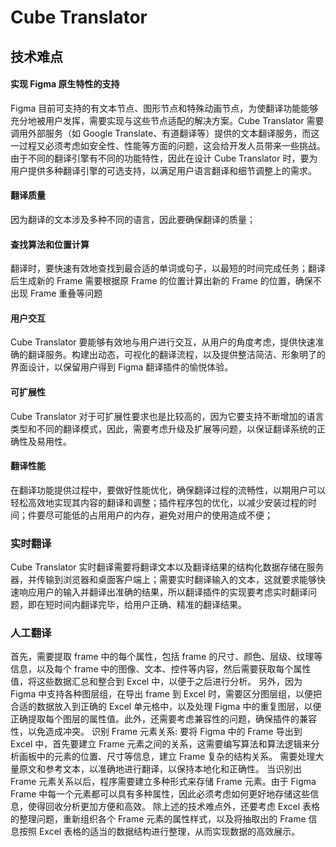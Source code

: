 # Cube Translator

## 技术难点

#### 实现 Figma 原生特性的支持

Figma 目前可支持的有文本节点、图形节点和特殊动画节点，为使翻译功能能够充分地被用户发挥，需要实现与这些节点适配的解决方案。Cube Translator 需要调用外部服务（如 Google Translate、有道翻译等）提供的文本翻译服务，而这一过程又必须考虑如安全性、性能等方面的问题，这会给开发人员带来一些挑战。由于不同的翻译引擎有不同的功能特性，因此在设计 Cube Translator 时，要为用户提供多种翻译引擎的可选支持，以满足用户语言翻译和细节调整上的需求。

#### 翻译质量

因为翻译的文本涉及多种不同的语言，因此要确保翻译的质量；

#### 查找算法和位置计算

翻译时，要快速有效地查找到最合适的单词或句子，以最短的时间完成任务；翻译后生成新的 Frame 需要根据原 Frame 的位置计算出新的 Frame 的位置，确保不出现 Frame 重叠等问题

#### 用户交互

Cube Translator 要能够有效地与用户进行交互，从用户的角度考虑，提供快速准确的翻译服务。构建出动态，可视化的翻译流程，以及提供整洁简洁、形象明了的界面设计，以保留用户得到 Figma 翻译插件的愉悦体验。

#### 可扩展性

Cube Translator 对于可扩展性要求也是比较高的，因为它要支持不断增加的语言类型和不同的翻译模式，因此，需要考虑升级及扩展等问题，以保证翻译系统的正确性及易用性。

#### 翻译性能

在翻译功能提供过程中，要做好性能优化，确保翻译过程的流畅性，以期用户可以轻松高效地实现其内容的翻译和调整；插件程序包的优化，以减少安装过程的时间；件要尽可能低的占用用户的内存，避免对用户的使用造成不便；

### 实时翻译

Cube Translator 实时翻译需要将翻译文本以及翻译结果的结构化数据存储在服务器，并传输到浏览器和桌面客户端上；需要实时翻译输入的文本，这就要求能够快速响应用户的输入并翻译出准确的结果，所以翻译插件的实现要考虑实时翻译问题，即在短时间内翻译完毕，给用户正确、精准的翻译结果。

### 人工翻译

首先，需要提取 frame 中的每个属性，包括 frame 的尺寸、颜色、层级、纹理等信息，以及每个 frame 中的图像、文本、控件等内容，然后需要获取每个属性值，将这些数据汇总和整合到 Excel 中，以便于之后进行分析。
另外，因为 Figma 中支持各种图层组，在导出 frame 到 Excel 时，需要区分图层组，以便把合适的数据放入到正确的 Excel 单元格中，以及处理 Figma 中的重复图层，以便正确提取每个图层的属性值。此外，还需要考虑兼容性的问题，确保插件的兼容性，以免造成冲突。
识别 Frame 元素关系: 要将 Figma 中的 Frame 导出到 Excel 中，首先要建立 Frame 元素之间的关系，这需要编写算法和算法逻辑来分析画板中的元素的位置、尺寸等信息，建立 Frame 复杂的结构关系。
需要处理大量原文和参考文本，以准确地进行翻译，以保持本地化和正确性。
当识别出 Frame 元素关系以后，程序需要建立多种形式来存储 Frame 元素。由于 Figma Frame 中每一个元素都可以具有多种属性，因此必须考虑如何更好地存储这些信息，使得回收分析更加方便和高效。
除上述的技术难点外，还要考虑 Excel 表格的整理问题，重新组织各个 Frame 元素的属性样式，以及将抽取出的 Frame 信息按照 Excel 表格的适当的数据结构进行整理，从而实现数据的高效展示。
